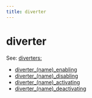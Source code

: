 ```yaml
---
title: diverter
---
```


# diverter


See: [diverters:](../config/diverters.md)

* [diverter_(name)_enabling](diverter_diverter_enabling.md)
* [diverter_(name)_disabling](diverter_diverter_disabling.md)
* [diverter_(name)_activating](diverter_diverter_activating.md)
* [diverter_(name)_deactivating](diverter_diverter_deactivating.md)
